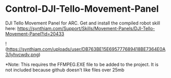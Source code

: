 # Control-DJI-Tello-Movement-Panel
DJI Tello Movement Panel for ARC. Get and install the compiled robot skill here: https://synthiam.com/Support/Skills/Movement-Panels/DJI-Tello-Movement-Panel?id=20433

!(https://synthiam.com/uploads/user/DB763BE15E695777689418BE7364E0A3/lyhvcwdv.png)

*Note: This requires the FFMPEG.EXE file to be added to the project. It is not included because github doesn't like files over 25mb


